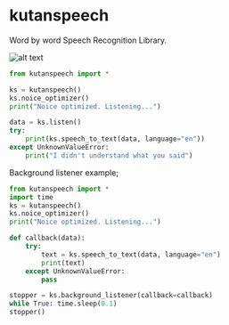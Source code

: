 # kutanspeech
Word by word Speech Recognition Library.
</br>

![alt text](https://i.hizliresim.com/R83tYd.png)
</br>

```py
from kutanspeech import *

ks = kutanspeech()
ks.noice_optimizer()
print("Noice optimized. Listening...")

data = ks.listen()
try:
    print(ks.speech_to_text(data, language="en"))
except UnknownValueError:
    print("I didn't understand what you said")
```

Background listener example;
```py
from kutanspeech import *
import time
ks = kutanspeech()
ks.noice_optimizer()
print("Noice optimized. Listening...")

def callback(data):
    try:
        text = ks.speech_to_text(data, language="en")
        print(text)
    except UnknownValueError:
        pass

stopper = ks.background_listener(callback=callback)
while True: time.sleep(0.1)
stopper()
```
